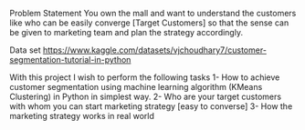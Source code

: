 Problem Statement
You own the mall and want to understand the customers like who can be easily converge [Target Customers] so that the sense can be given to marketing team and plan the strategy accordingly.

Data set
https://www.kaggle.com/datasets/vjchoudhary7/customer-segmentation-tutorial-in-python

With this project I wish to perform the following tasks
1- How to achieve customer segmentation using machine learning algorithm (KMeans Clustering) in Python in simplest way.
2- Who are your target customers with whom you can start marketing strategy [easy to converse]
3- How the marketing strategy works in real world
